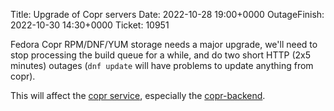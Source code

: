 Title: Upgrade of Copr servers
Date: 2022-10-28 19:00+0000
OutageFinish: 2022-10-30 14:30+0000
Ticket: 10951

Fedora Copr RPM/DNF/YUM storage needs a major upgrade, we'll need to stop
processing the build queue for a while, and do two short HTTP (2x5 minutes)
outages (`dnf update` will have problems to update anything from copr).

This will affect the [copr service](https://copr.fedorainfracloud.org/),
especially the [copr-backend](https://copr-be.cloud.fedoraproject.org/).
